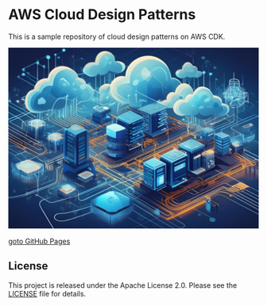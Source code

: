 # AWS Cloud Design Patterns

This is a sample repository of cloud design patterns on AWS CDK.

![top](./banner.png)

[goto GitHub Pages](https://ishiharatma.github.io/aws-cdk-cdp/)

## License

This project is released under the Apache License 2.0. Please see the [LICENSE](LICENSE) file for details.